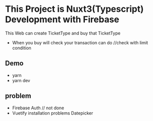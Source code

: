 
# This Project is Nuxt3(Typescript) Development with Firebase


This Web can create TicketType and buy that TicketType 

- When you buy will check your transaction can do //check with limit condition



## Demo
 - yarn
 - yarn dev
## problem
 - Firebase Auth // not done
 - Vuetify installation problems Datepicker


